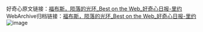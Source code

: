 好奇心原文链接：[福布斯，陨落的光环_Best on the Web_好奇心日报-里约](https://www.qdaily.com/articles/2753.html)
WebArchive归档链接：[福布斯，陨落的光环_Best on the Web_好奇心日报-里约](http://web.archive.org/web/20190623151404/https://www.qdaily.com/articles/2753.html)
![image](http://ww3.sinaimg.cn/large/007d5XDply1g3v6hsc4qrj30u02jhh9c)